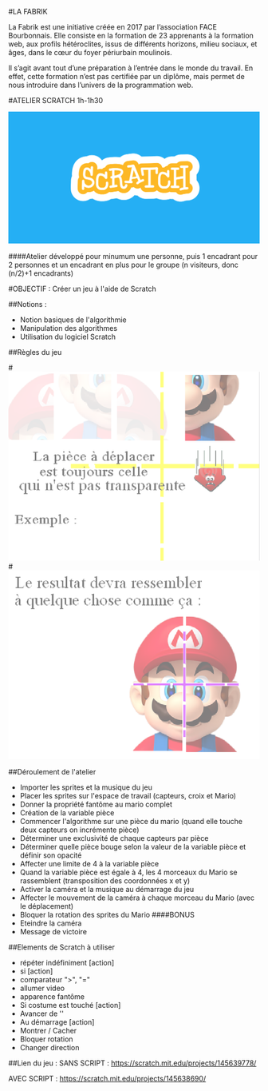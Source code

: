 #LA FABRIK

La Fabrik est une initiative créée en 2017 par l’association FACE Bourbonnais. Elle consiste en la formation de 23 apprenants à la formation web, aux profils hétéroclites, issus de différents horizons, milieu sociaux, et âges, dans le cœur du foyer périurbain moulinois.

Il s’agit avant tout d’une préparation à l’entrée dans le monde du travail. En effet, cette formation n’est pas certifiée par un diplôme, mais permet de nous introduire dans l’univers de la programmation web.

#ATELIER SCRATCH 1h-1h30

![alt tag](scratch.png)

####Atelier développé pour minumum une personne, puis 1 encadrant pour 2 personnes et un encadrant en plus pour le groupe 
	(n visiteurs, donc (n/2)+1 encadrants)

#OBJECTIF : Créer un jeu à l'aide de Scratch

##Notions : 

- Notion basiques de l'algorithmie
- Manipulation des algorithmes
- Utilisation du logiciel Scratch

##Règles du jeu

#![alt tag](mario.png)  
#![alt tag](mario2.png)  

##Déroulement de l'atelier

- Importer les sprites et la musique du jeu
- Placer les sprites sur l'espace de travail (capteurs, croix et Mario)
- Donner la propriété fantôme au mario complet
- Création de la variable pièce
- Commencer l'algorithme sur une pièce du mario (quand elle touche deux capteurs on incrémente pièce)
- Déterminer une exclusivité de chaque capteurs par pièce
- Déterminer quelle pièce bouge selon la valeur de la variable pièce et définir son opacité
- Affecter une limite de 4 à la variable pièce
- Quand la variable pièce est égale à 4, les 4 morceaux du Mario se rassemblent (transposition des coordonnées x et y)
- Activer la caméra et la musique au démarrage du jeu
- Affecter le mouvement de la caméra à chaque morceau du Mario (avec le déplacement)
- Bloquer la rotation des sprites du Mario
####BONUS
- Eteindre la caméra
- Message de victoire

##Elements de Scratch à utiliser

- répéter indéfiniment  [action]
- si  [action]
- comparateur ">", "="
- allumer video
- apparence fantôme
- Si costume est touché [action]
- Avancer de ''
- Au démarrage [action]
- Montrer / Cacher
- Bloquer rotation
- Changer direction

##Lien du jeu :
SANS SCRIPT : <https://scratch.mit.edu/projects/145639778/>

AVEC SCRIPT : <https://scratch.mit.edu/projects/145638690/>